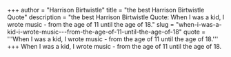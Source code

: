 +++
author = "Harrison Birtwistle"
title = "the best Harrison Birtwistle Quote"
description = "the best Harrison Birtwistle Quote: When I was a kid, I wrote music - from the age of 11 until the age of 18."
slug = "when-i-was-a-kid-i-wrote-music---from-the-age-of-11-until-the-age-of-18"
quote = '''When I was a kid, I wrote music - from the age of 11 until the age of 18.'''
+++
When I was a kid, I wrote music - from the age of 11 until the age of 18.
